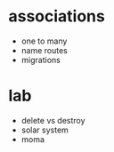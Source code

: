 associations
=============

* one to many
* name routes
* migrations


lab
====

* delete vs destroy
* solar system
* moma